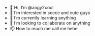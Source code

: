 - 👋 Hi, I’m @angy2cool
- 👀 I’m interested in socce and cute guys
- 🌱 I’m currently learning anything
- 💞️ I’m looking to collaborate on anything
- 📫 How to reach me call me hehe

<!---
angy2cool/angy2cool is a ✨ special ✨ repository because its `README.md` (this file) appears on your GitHub profile.
You can click the Preview link to take a look at your changes.
--->
